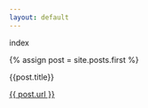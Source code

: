 ```yaml
---
layout: default
---
```


index

{% assign post = site.posts.first %}

{{post.title}}

<a href="{{ post.url }}">{{ post.url }}</a>
